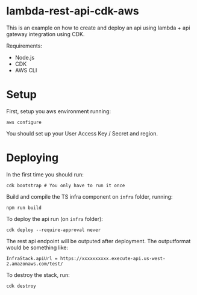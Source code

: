 # lambda-rest-api-cdk-aws
This is an example on how to create and deploy an api using lambda + api gateway integration using CDK.

Requirements:
 - Node.js
 - CDK
 - AWS CLI

# Setup
First, setup you aws environment running:

```
aws configure
```
You should set up your User Access Key / Secret and region.

# Deploying
In the first time you should run:

```
cdk bootstrap # You only have to run it once
```   

Build and compile the TS infra component on `infra` folder, running:
```
npm run build
```   

To deploy the api run (on `infra` folder):
```
cdk deploy --require-approval never
```

The rest api endpoint will be outputed after deployment. The outputformat would be something like:

```
InfraStack.apiUrl = https://xxxxxxxxxx.execute-api.us-west-2.amazonaws.com/test/
```

To destroy the stack, run:

```
cdk destroy
```